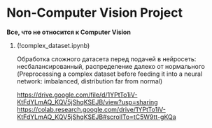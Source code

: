 # Non-Computer Vision Project

<b>Все, что не относится к Computer Vision</b>

1. (!complex_dataset.ipynb)

   Обработка сложного датасета перед подачей в нейросеть: несбалансированный, распределение далеко от нормального
   (Preprocessing a complex dataset before feeding it into a neural network: imbalanced, distribution far from normal)
   
   https://drive.google.com/file/d/1YPtTo1iV-KtFdYLmAQ_KQV5jShqKSEJB/view?usp=sharing
   https://colab.research.google.com/drive/1YPtTo1iV-KtFdYLmAQ_KQV5jShqKSEJB#scrollTo=tC5W9tt-gKQa
